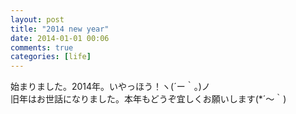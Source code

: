 ```yaml
---
layout: post
title: "2014 new year"
date: 2014-01-01 00:06
comments: true
categories: [life]
---
```

始まりました。2014年。いやっほう！ヽ(´ー｀。)ノ  
旧年はお世話になりました。本年もどうぞ宜しくお願いします(\*´〜｀)
